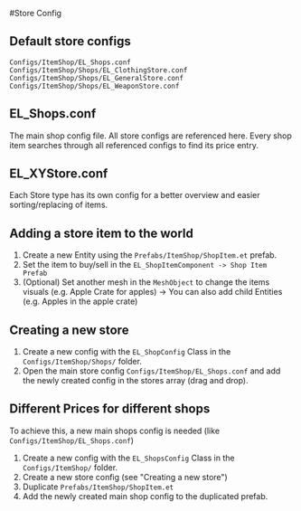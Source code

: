 #Store Config

## Default store configs
`Configs/ItemShop/EL_Shops.conf`
`Configs/ItemShop/Shops/EL_ClothingStore.conf`
`Configs/ItemShop/Shops/EL_GeneralStore.conf`
`Configs/ItemShop/Shops/EL_WeaponStore.conf`

## EL_Shops.conf
The main shop config file. All store configs are referenced here.
Every shop item searches through all referenced configs to find its price entry.

## EL_XYStore.conf
Each Store type has its own config for a better overview and easier sorting/replacing of items.

## Adding a store item to the world
1. Create a new Entity using the `Prefabs/ItemShop/ShopItem.et` prefab.
2. Set the item to buy/sell in the `EL_ShopItemComponent -> Shop Item Prefab`
3. (Optional) Set another mesh in the `MeshObject` to change the items visuals (e.g. Apple Crate for apples)
	-> You can also add child Entities (e.g. Apples in the apple crate)

## Creating a new store
1. Create a new config with the `EL_ShopConfig` Class in the `Configs/ItemShop/Shops/` folder.
2. Open the main store config `Configs/ItemShop/EL_Shops.conf` and add the newly created config in the stores array (drag and drop).


## Different Prices for different shops
To achieve this, a new main shops config is needed (like `Configs/ItemShop/EL_Shops.conf`)

1. Create a new config with the `EL_ShopsConfig` Class in the `Configs/ItemShop/` folder.
2. Create a new store config (see "Creating a new store")
3. Duplicate `Prefabs/ItemShop/ShopItem.et`
4. Add the newly created main shop config to the duplicated prefab.




